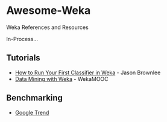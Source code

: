# Awesome-Weka
Weka References and Resources

In-Process...

## Tutorials
* [How to Run Your First Classifier in Weka](https://machinelearningmastery.com/how-to-run-your-first-classifier-in-weka/) - Jason Brownlee
* [Data Mining with Weka](https://www.youtube.com/channel/UCXYXSGq6Oz21b43hpW2DCvw) - WekaMOOC

## Benchmarking
* [Google Trend](https://trends.google.com/trends/explore?date=all&q=%2Fm%2F0b2358,%2Fm%2F0d2n_m,KNIME,Azure%20ML%2BAzure%20Machine%20Learning)

